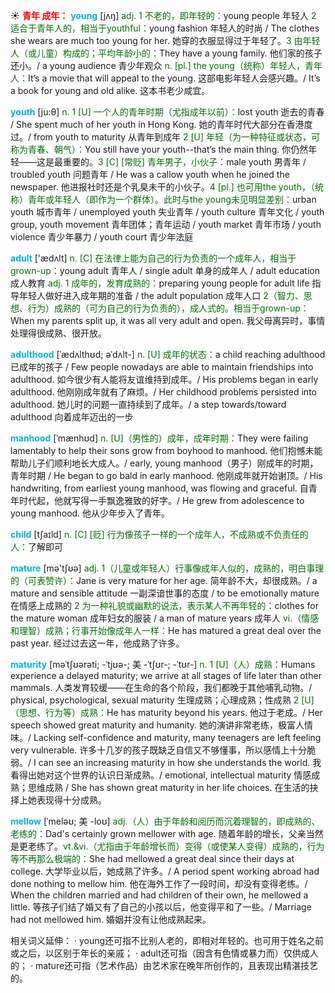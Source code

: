 ☀ <font color="red">**青年 成年：**</font>
<font color="sky blue">**young**</font> [jʌŋ] 
<font color="rgb(227, 108, 9)">adj. 1 不老的，即年轻的：</font>young people 年轻人 <font color="rgb(227, 108, 9)">2 适合于青年人的，相当于youthful：</font>young fashion 年轻人的时尚 / The clothes she wears are much too young for her. 她穿的衣服显得过于年轻了。<font color="rgb(227, 108, 9)">3 由年轻人（或儿童）构成的；平均年龄小的：</font>They have a young family. 他们家的孩子还小。/ a young audience 青少年观众 <font color="rgb(227, 108, 9)">n. [pl.] the young（统称）年轻人，青年人：</font>It’s a movie that will appeal to the young. 这部电影年轻人会感兴趣。/ It’s a book for young and old alike. 这本书老少咸宜。

<font color="sky blue">**youth**</font> [ju:θ] 
<font color="rgb(227, 108, 9)">n. 1 [U] 一个人的青年时期（尤指成年以前）：</font>lost youth 逝去的青春 / She spent much of her youth in Hong Kong. 她的青年时代大部分在香港度过。/ from youth to maturity 从青年到成年 <font color="rgb(227, 108, 9)">2 [U] 年轻（为一种特征或状态，可称为青春、朝气）：</font>You still have your youth--that’s the main thing. 你仍然年轻——这是最重要的。<font color="rgb(227, 108, 9)">3 [C] [常贬] 青年男子，小伙子：</font>male youth 男青年 / troubled youth 问题青年 / He was a callow youth when he joined the newspaper. 他进报社时还是个乳臭未干的小伙子。<font color="rgb(227, 108, 9)">4 [pl.] 也可用the youth，（统称）青年或年轻人（即作为一个群体）。此时与the young未见明显差别：</font>urban youth 城市青年 / unemployed youth 失业青年 / youth culture 青年文化 / youth group, youth movement 青年团体；青年运动 / youth market 青年市场 / youth violence 青少年暴力 / youth court 青少年法庭

<font color="sky blue">**adult**</font> ['ædʌlt] 
<font color="rgb(227, 108, 9)">n. [C] 在法律上能为自己的行为负责的一个成年人，相当于grown-up：</font>young adult 青年人 / single adult 单身的成年人 / adult education 成人教育 <font color="rgb(227, 108, 9)">adj. 1 成年的，发育成熟的：</font>preparing young people for adult life 指导年轻人做好进入成年期的准备 / the adult population 成年人口 <font color="rgb(227, 108, 9)">2（智力、思想、行为）成熟的（可为自己的行为负责的），成人式的。相当于grown-up：</font>When my parents split up, it was all very adult and open. 我父母离异时，事情处理得很成熟、很开放。
           
<font color="sky blue">**adulthood**</font> [ˈædʌlthʊd; əˈdʌlt-]
<font color="rgb(227, 108, 9)">n. [U] 成年的状态：</font>a child reaching adulthood 已成年的孩子 / Few people nowadays are able to maintain friendships into adulthood. 如今很少有人能将友谊维持到成年。/ His problems began in early adulthood. 他刚刚成年就有了麻烦。/ Her childhood problems persisted into adulthood. 她儿时的问题一直持续到了成年。/ a step towards/toward adulthood 向着成年迈出的一步
           
<font color="sky blue">**manhood**</font> [ˈmænhʊd]
<font color="rgb(227, 108, 9)">n. [U]（男性的）成年，成年时期：</font>They were failing lamentably to help their sons grow from boyhood to manhood. 他们抱憾未能帮助儿子们顺利地长大成人。/ early, young manhood（男子）刚成年的时期，青年时期 / He began to go bald in early manhood. 他刚成年就开始谢顶。/ His handwriting, from earliest young manhood, was flowing and graceful. 自青年时代起，他就写得一手飘逸雅致的好字。/ He grew from adolescence to young manhood. 他从少年步入了青年。

<font color="sky blue">**child**</font> [tʃaɪld] 
<font color="rgb(227, 108, 9)">n. [C] [贬] 行为像孩子一样的一个成年人，不成熟或不负责任的人：</font>了解即可

<font color="sky blue">**mature**</font> [mə'tʃʊə] 
<font color="rgb(227, 108, 9)">adj. 1（儿童或年轻人）行事像成年人似的，成熟的，明白事理的（可表赞许）：</font>Jane is very mature for her age. 简年龄不大，却很成熟。/ a mature and sensible attitude 一副深谙世事的态度 / to be emotionally mature 在情感上成熟的 <font color="rgb(227, 108, 9)">2 为一种礼貌或幽默的说法，表示某人不再年轻的：</font>clothes for the mature woman 成年妇女的服装 / a man of mature years 成年人 <font color="rgb(227, 108, 9)">vi.（情感和理智）成熟；行事开始像成年人一样：</font>He has matured a great deal over the past year. 经过过去这一年，他成熟了许多。
                      
<font color="sky blue">**maturity**</font> [məˈtʃʊərəti; -ˈtjʊə-; 美 -ˈtʃʊr-; -ˈtʊr-]
<font color="rgb(227, 108, 9)">n. 1 [U]（人）成熟：</font>Humans experience a delayed maturity; we arrive at all stages of life later than other mammals. 人类发育较缓——在生命的各个阶段，我们都晚于其他哺乳动物。/ physical, psychological, sexual maturity 生理成熟；心理成熟；性成熟 <font color="rgb(227, 108, 9)">2 [U]（思想、行为等）成熟：</font>He has maturity beyond his years. 他过于老成。/ Her speech showed great maturity and humanity. 她的演讲非常老练，极富人情味。/ Lacking self-confidence and maturity, many teenagers are left feeling very vulnerable. 许多十几岁的孩子既缺乏自信又不够懂事，所以感情上十分脆弱。/ I can see an increasing maturity in how she understands the world. 我看得出她对这个世界的认识日渐成熟。/ emotional, intellectual maturity 情感成熟；思维成熟 / She has shown great maturity in her life choices. 在生活的抉择上她表现得十分成熟。

<font color="sky blue">**mellow**</font> [ˈmeləʊ; 美 -loʊ]
<font color="rgb(227, 108, 9)">adj.（人）由于年龄和阅历而沉着理智的，即成熟的、老练的：</font>Dad's certainly grown mellower with age. 随着年龄的增长，父亲当然是更老练了。<font color="rgb(227, 108, 9)">vt.&vi.（尤指由于年龄增长而）变得（或使某人变得）成熟的，行为等不再那么极端的：</font>She had mellowed a great deal since their days at college. 大学毕业以后，她成熟了许多。/ A period spent working abroad had done nothing to mellow him. 他在海外工作了一段时间，却没有变得老练。/ When the children married and had children of their own, he mellowed a little. 等孩子们结了婚又有了自己的小孩以后，他变得平和了一些。/ Marriage had not mellowed him. 婚姻并没有让他成熟起来。

相关词义延伸：
· young还可指不比别人老的，即相对年轻的。也可用于姓名之前或之后，以区别于年长的亲戚；
· adult还可指（因含有色情或暴力而）仅供成人的；
· mature还可指（艺术作品）由艺术家在晚年所创作的，且表现出精湛技艺的。


